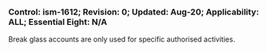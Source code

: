 ### Control: ism-1612; Revision: 0; Updated: Aug-20; Applicability: ALL; Essential Eight: N/A
<p>Break glass accounts are only used for specific authorised activities.</p>